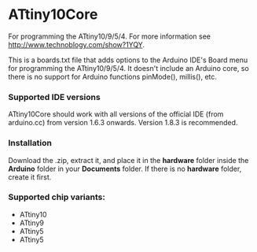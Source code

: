 ATtiny10Core
============

For programming the ATtiny10/9/5/4. For more information see http://www.technoblogy.com/show?1YQY.


This is a boards.txt file that adds options to the Arduino IDE's Board menu for programming the ATtiny10/9/5/4. It doesn't include an Arduino core, so there is no support for Arduino functions pinMode(), millis(), etc.

### Supported IDE versions

ATtiny10Core should work with all versions of the official IDE (from arduino.cc) from version 1.6.3 onwards. Version 1.8.3 is recommended.

### Installation

Download the .zip, extract it, and place it in the **hardware** folder inside the **Arduino** folder in your **Documents** folder. If there is no **hardware** folder, create it first.

### Supported chip variants:

* ATtiny10
* ATtiny9
* ATtiny5
* ATtiny5
